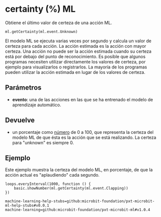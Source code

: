 # certainty (%) ML

Obtiene el último valor de certeza de una acción ML.

```sig
ml.getCertainty(ml.event.Unknown)
```

El modelo ML se ejecuta varias veces por segundo y calcula un valor de certeza para cada acción. La acción estimada es la acción con mayor certeza. Una acción no puede ser la acción estimada cuando su certeza está por debajo del punto de reconocimiento. Es posible que algunos programas necesiten utilizar directamente los valores de certeza, por ejemplo para visualizarlos o registrarlos. La mayoría de los programas pueden utilizar la acción estimada en lugar de los valores de certeza.

## Parámetros

- **evento**: una de las acciones en las que se ha entrenado el modelo de aprendizaje automático.

## Devuelve

- un porcentaje como [número](/types/number) de 0 a 100, que representa la certeza del modelo ML de que ésta es la acción que se está realizando. La certeza para "unknown" es siempre 0.

## Ejemplo

Este ejemplo muestra la certeza del modelo ML, en porcentaje, de que la acción actual es "aplaudiendo" cada segundo.

```blocks
loops.everyInterval(1000, function () {
    basic.showNumber(ml.getCertainty(ml.event.Clapping))
})
```

```package
machine-learning-help-stubs=github:microbit-foundation/pxt-microbit-ml-help-stubs#v0.0.1
machine-learning=github:microbit-foundation/pxt-microbit-ml#v1.0.4
```
